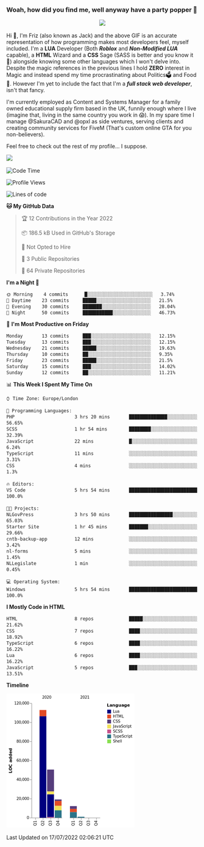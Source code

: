 ### Woah, how did you find me, well anyway have a party popper 🎉

<p align="center">
  <img  src="https://66.media.tumblr.com/d2766024a15e8c140bf20f314664eed2/d1615166bf58615c-d8/s400x600/aabc473a64edc43599d5345fd1e9e792d66ecc48.gifv">
</p>

Hi :wave:, I'm Friz (also known as Jack) and the above GIF is an accurate representation of how programming makes most developers feel, myself included. I'm a **LUA** Developer (Both ***Roblox*** and ***Non-Modified LUA*** capable), a **HTML** Wizard and a **CSS** Sage (SASS is better and you know it :pray:) alongside knowing some other languages which I won't delve into. Despite the magic references in the previous lines I hold **ZERO** interest in Magic and instead spend my time procrastinating about Politics🗳️ and Food🍔. However I'm yet to include the fact that I'm a ***full stack web developer***, isn't that fancy.

I'm currently employed as Content and Systems Manager for a family owned educational supply firm based in the UK, funnily enough where I live (imagine that, living in the same country you work in 😱). In my spare time I manage @SakuraCAD and @opxl as side ventures, serving clients and creating community services for FiveM (That's custom online GTA for you non-believers).

Feel free to check out the rest of my profile... I suppose.

<a href="https://github.com/anuraghazra/github-readme-stats">
  <img  src="https://github-readme-stats.vercel.app/api?username=JackOPXL&count_private=true&show_icons=true&theme=tokyonight" />
</a>



<!--START_SECTION:waka-->
![Code Time](http://img.shields.io/badge/Code%20Time-0%20secs-blue)

![Profile Views](http://img.shields.io/badge/Profile%20Views-0-blue)

![Lines of code](https://img.shields.io/badge/From%20Hello%20World%20I%27ve%20Written-192%20Thousand%20lines%20of%20code-blue)

**🐱 My GitHub Data** 

> 🏆 12 Contributions in the Year 2022
 > 
> 📦 186.5 kB Used in GitHub's Storage 
 > 
> 🚫 Not Opted to Hire
 > 
> 📜 3 Public Repositories 
 > 
> 🔑 64 Private Repositories  
 > 
**I'm a Night 🦉** 

```text
🌞 Morning    4 commits      █░░░░░░░░░░░░░░░░░░░░░░░░   3.74% 
🌆 Daytime    23 commits     █████░░░░░░░░░░░░░░░░░░░░   21.5% 
🌃 Evening    30 commits     ███████░░░░░░░░░░░░░░░░░░   28.04% 
🌙 Night      50 commits     ███████████░░░░░░░░░░░░░░   46.73%

```
📅 **I'm Most Productive on Friday** 

```text
Monday       13 commits     ███░░░░░░░░░░░░░░░░░░░░░░   12.15% 
Tuesday      13 commits     ███░░░░░░░░░░░░░░░░░░░░░░   12.15% 
Wednesday    21 commits     █████░░░░░░░░░░░░░░░░░░░░   19.63% 
Thursday     10 commits     ██░░░░░░░░░░░░░░░░░░░░░░░   9.35% 
Friday       23 commits     █████░░░░░░░░░░░░░░░░░░░░   21.5% 
Saturday     15 commits     ███░░░░░░░░░░░░░░░░░░░░░░   14.02% 
Sunday       12 commits     ██░░░░░░░░░░░░░░░░░░░░░░░   11.21%

```


📊 **This Week I Spent My Time On** 

```text
⌚︎ Time Zone: Europe/London

💬 Programming Languages: 
PHP                      3 hrs 20 mins       ██████████████░░░░░░░░░░░   56.65% 
SCSS                     1 hr 54 mins        ████████░░░░░░░░░░░░░░░░░   32.39% 
JavaScript               22 mins             █░░░░░░░░░░░░░░░░░░░░░░░░   6.24% 
TypeScript               11 mins             ░░░░░░░░░░░░░░░░░░░░░░░░░   3.31% 
CSS                      4 mins              ░░░░░░░░░░░░░░░░░░░░░░░░░   1.3%

🔥 Editors: 
VS Code                  5 hrs 54 mins       █████████████████████████   100.0%

🐱‍💻 Projects: 
NLGovPress               3 hrs 50 mins       ████████████████░░░░░░░░░   65.03% 
Starter Site             1 hr 45 mins        ███████░░░░░░░░░░░░░░░░░░   29.66% 
cntb-backup-app          12 mins             ░░░░░░░░░░░░░░░░░░░░░░░░░   3.42% 
nl-forms                 5 mins              ░░░░░░░░░░░░░░░░░░░░░░░░░   1.45% 
NLLegislate              1 min               ░░░░░░░░░░░░░░░░░░░░░░░░░   0.45%

💻 Operating System: 
Windows                  5 hrs 54 mins       █████████████████████████   100.0%

```

**I Mostly Code in HTML** 

```text
HTML                     8 repos             █████░░░░░░░░░░░░░░░░░░░░   21.62% 
CSS                      7 repos             ████░░░░░░░░░░░░░░░░░░░░░   18.92% 
TypeScript               6 repos             ████░░░░░░░░░░░░░░░░░░░░░   16.22% 
Lua                      6 repos             ████░░░░░░░░░░░░░░░░░░░░░   16.22% 
JavaScript               5 repos             ███░░░░░░░░░░░░░░░░░░░░░░   13.51%

```


**Timeline**

![Chart not found](https://raw.githubusercontent.com/JackOPXL/JackOPXL/master/charts/bar_graph.png) 


 Last Updated on 17/07/2022 02:06:21 UTC
<!--END_SECTION:waka-->

